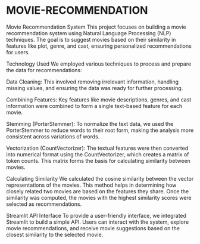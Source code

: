 # MOVIE-RECOMMENDATION


Movie Recommendation System
This project focuses on building a movie recommendation system using Natural Language Processing (NLP) techniques. The goal is to suggest movies based on their similarity in features like plot, genre, and cast, ensuring personalized recommendations for users.

Technology Used
We employed various techniques to process and prepare the data for recommendations:

Data Cleaning: This involved removing irrelevant information, handling missing values, and ensuring the data was ready for further processing.

Combining Features: Key features like movie descriptions, genres, and cast information were combined to form a single text-based feature for each movie.

Stemming (PorterStemmer): To normalize the text data, we used the PorterStemmer to reduce words to their root form, making the analysis more consistent across variations of words.

Vectorization (CountVectorizer): The textual features were then converted into numerical format using the CountVectorizer, which creates a matrix of token counts. This matrix forms the basis for calculating similarity between movies.

Calculating Similarity
We calculated the cosine similarity between the vector representations of the movies. This method helps in determining how closely related two movies are based on the features they share. Once the similarity was computed, the movies with the highest similarity scores were selected as recommendations.

Streamlit API Interface
To provide a user-friendly interface, we integrated Streamlit to build a simple API. Users can interact with the system, explore movie recommendations, and receive movie suggestions based on the closest similarity to the selected movie.
